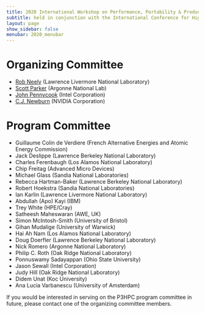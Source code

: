 ```yaml
---
title: 2020 International Workshop on Performance, Portability & Productivity in P3HPC
subtitle: held in conjunction with the International Conference for High Performance Computing, Networking, Storage and Analysis (SC20)
layout: page
show_sidebar: false
menubar: 2020_menubar
---
```


# Organizing Committee

- [Rob Neely](mailto:neely4@llnl.gov) (Lawrence Livermore National Laboratory)
- [Scott Parker](mailto:sparker@anl.gov) (Argonne National Lab)
- [John Pennycook](mailto:john.pennycook@intel.com) (Intel Corporation)
- [C.J. Newburn](mailto:cnewburn@nvidia.com) (NVIDIA Corporation)

# Program Committee

- Guillaume Colin de Verdiere (French Alternative Energies and Atomic Energy Commission)
- Jack Deslippe (Lawrence Berkeley National Laboratory)
- Charles Ferenbaugh (Los Alamos National Laboratory)
- Chip Freitag (Advanced Micro Devices)
- Michael Glass (Sandia National Laboratories)
- Rebecca Hartman-Baker (Lawrence Berkeley National Laboratory)
- Robert Hoekstra (Sandia National Laboratories)
- Ian Karlin (Lawrence Livermore National Laboratory)
- Abdullah (Apo) Kayi (IBM)
- Trey White (HPE/Cray)
- Satheesh Maheswaran (AWE, UK)
- Simon McIntosh-Smith (University of Bristol)
- Gihan Mudalige (University of Warwick)
- Hai Ah Nam (Los Alamos National Laboratory)
- Doug Doerfler (Lawrence Berkeley National Laboratory)
- Nick Romero (Argonne National Laboratory)
- Philip C. Roth (Oak Ridge National Laboratory)
- Ponnuswamy Sadayappan (Ohio State University)
- Jason Sewall (Intel Corporation)
- Judy Hill (Oak Ridge National Laboratory)
- Didem Unat (Koc University)
- Ana Lucia Varbanescu (University of Amsterdam)

If you would be interested in serving on the P3HPC program committee in future,
please contact one of the organizing committee members.
